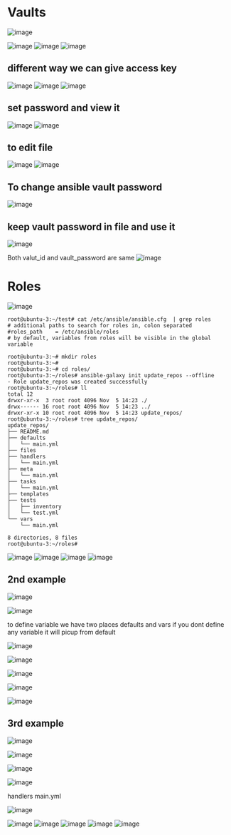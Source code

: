 Vaults
======
![image](https://user-images.githubusercontent.com/53966749/200123456-78a2768d-9a0b-4b93-a0aa-61d958b23964.png)

![image](https://user-images.githubusercontent.com/53966749/200123075-eb35a89a-b8db-48ea-b959-c459c5cf7a34.png)
![image](https://user-images.githubusercontent.com/53966749/200122989-60b35787-7ac2-4836-a4c0-accb0c074696.png)
![image](https://user-images.githubusercontent.com/53966749/200123062-d9884d0f-c83c-4a78-91ca-20c75dc63121.png)


different way we can give access key 
--------------------------------------
![image](https://user-images.githubusercontent.com/53966749/200123143-c68fd533-fef6-4e23-98e4-ec6dbd9301fc.png)
![image](https://user-images.githubusercontent.com/53966749/200123167-c66bae6d-267c-4d54-980b-08fcf8843ff4.png)
![image](https://user-images.githubusercontent.com/53966749/200123176-2e912224-a449-4751-9b23-08357dd01992.png)

set password and view it
------------------------
![image](https://user-images.githubusercontent.com/53966749/200123202-55759753-13eb-4c4f-b142-1bf1ba66a142.png)
![image](https://user-images.githubusercontent.com/53966749/200123218-9d6edecc-b6f6-4f05-aaf6-06b3727f4b2a.png)

to edit file
-------------------
![image](https://user-images.githubusercontent.com/53966749/200123255-852a330c-7eac-4f1b-8aa6-e6964602ce39.png)
![image](https://user-images.githubusercontent.com/53966749/200123279-23686bf4-6d7e-4662-ae33-a9cb8592ac6d.png)

To change ansible vault password
--------------------------------
![image](https://user-images.githubusercontent.com/53966749/200123308-ca0699f2-2e32-4c1e-bab2-5cc0f041963b.png)

keep vault password in  file and use it 
---------------------------------------
![image](https://user-images.githubusercontent.com/53966749/200123361-dfb87d52-c2ea-427c-9476-fa75eb0382a0.png)

Both valut_id  and vault_password are same
![image](https://user-images.githubusercontent.com/53966749/200123397-bc6d5081-3917-4d1f-8acc-d1c8867654a8.png)


Roles
=======
![image](https://user-images.githubusercontent.com/53966749/200125827-ae059b12-dc2e-46e3-a3f2-895e712194dd.png)

```
root@ubuntu-3:~/test# cat /etc/ansible/ansible.cfg  | grep roles
# additional paths to search for roles in, colon separated
#roles_path    = /etc/ansible/roles
# by default, variables from roles will be visible in the global variable

root@ubuntu-3:~# mkdir roles
root@ubuntu-3:~#
root@ubuntu-3:~# cd roles/
root@ubuntu-3:~/roles# ansible-galaxy init update_repos --offline
- Role update_repos was created successfully
root@ubuntu-3:~/roles# ll
total 12
drwxr-xr-x  3 root root 4096 Nov  5 14:23 ./
drwx------ 16 root root 4096 Nov  5 14:23 ../
drwxr-xr-x 10 root root 4096 Nov  5 14:23 update_repos/
root@ubuntu-3:~/roles# tree update_repos/
update_repos/
├── README.md
├── defaults
│   └── main.yml
├── files
├── handlers
│   └── main.yml
├── meta
│   └── main.yml
├── tasks
│   └── main.yml
├── templates
├── tests
│   ├── inventory
│   └── test.yml
└── vars
    └── main.yml

8 directories, 8 files
root@ubuntu-3:~/roles#

```
![image](https://user-images.githubusercontent.com/53966749/200124799-9ad787e0-a51e-408a-8789-c5223e103b97.png)
![image](https://user-images.githubusercontent.com/53966749/200124838-ae56617f-9439-459e-84a0-4e1612766ea4.png)
![image](https://user-images.githubusercontent.com/53966749/200124849-60d96346-c617-49d4-92e2-9ec03c17962b.png)
![image](https://user-images.githubusercontent.com/53966749/200124883-1e3f4e8e-ab7e-4dd9-98b5-cd66ffaa423c.png)

2nd example
-----------
![image](https://user-images.githubusercontent.com/53966749/200124963-c1b61e5a-0215-4215-8d35-d31ead446bca.png)

![image](https://user-images.githubusercontent.com/53966749/200124992-014dbdb0-ae4c-418f-9691-4c9a16614b2b.png)

to define variable we have two places defaults and vars
if you dont define any variable it will picup from default



![image](https://user-images.githubusercontent.com/53966749/200125083-7a16e865-d3b3-4be5-957a-782bdcd34f1d.png)

![image](https://user-images.githubusercontent.com/53966749/200125059-83db10f0-1e9b-4a22-a2c6-8c87eaaccac2.png)

![image](https://user-images.githubusercontent.com/53966749/200125113-abe63932-59c5-437a-bfaa-df39b9499f84.png)

![image](https://user-images.githubusercontent.com/53966749/200125150-a5ca4100-57bd-4fbd-9b54-715abc75338f.png)

![image](https://user-images.githubusercontent.com/53966749/200125192-acc16b7d-dfe0-4280-819b-5638bc073406.png)


3rd example
-----------

![image](https://user-images.githubusercontent.com/53966749/200125252-628ff743-8271-429b-b3e1-056ba99e2b34.png)

![image](https://user-images.githubusercontent.com/53966749/200125266-5c3f6da5-6cba-40da-899c-16172afb6d09.png)

![image](https://user-images.githubusercontent.com/53966749/200125319-0a87ae9c-e3ae-4cc0-a499-7aa6eaccf5f0.png)

![image](https://user-images.githubusercontent.com/53966749/200125747-32477f37-1645-4cb5-81b3-f6e5426875de.png)


handlers main.yml

![image](https://user-images.githubusercontent.com/53966749/200125521-fc4b184d-16a3-4dad-8055-42594df0fa13.png)

![image](https://user-images.githubusercontent.com/53966749/200125561-a4159698-1f73-488f-8e98-897fc803bcaa.png)
![image](https://user-images.githubusercontent.com/53966749/200125589-fb13c74e-00d2-49ab-9d56-f076fb0a5b6b.png)
![image](https://user-images.githubusercontent.com/53966749/200125643-d889ea19-8431-4d40-b5e4-3291abb6b861.png)
![image](https://user-images.githubusercontent.com/53966749/200125664-42c850ee-b4b7-4edb-ad91-dfa2506bdd1a.png)
![image](https://user-images.githubusercontent.com/53966749/200125693-7dda8ae9-2296-42d0-864f-0aab0e046af8.png)
